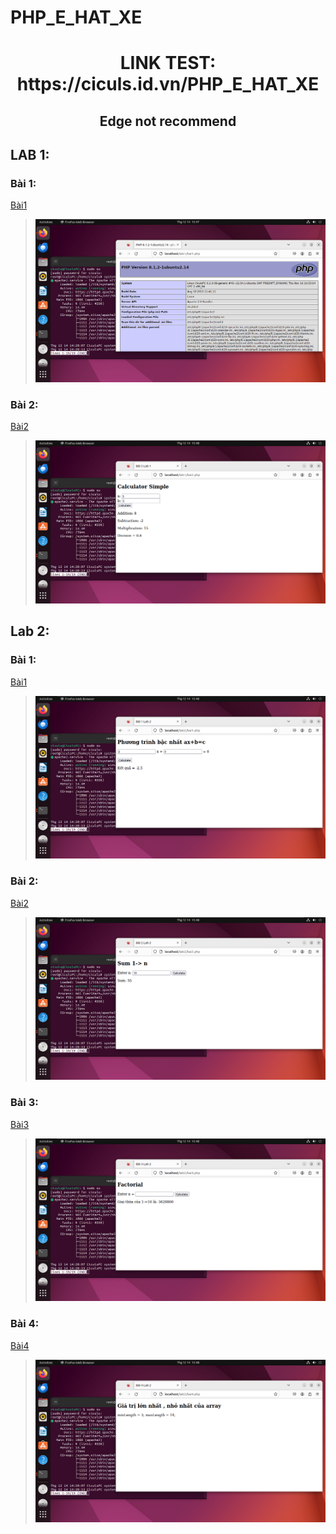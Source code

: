 # PHP_E_HAT_XE

<h1 align="center">LINK TEST: https://ciculs.id.vn/PHP_E_HAT_XE </h1>
<h2 align="center">Edge not recommend</h2>

## LAB 1:

### Bài 1:

[Bài1](https://github.com/Ciculs/PHP_E_HAT_XE/blob/main/lab1/bai1.php)

> ![imgs](/imgs/bai1.png)


### Bài 2:

[Bài2](https://github.com/Ciculs/PHP_E_HAT_XE/blob/main/lab1/bai2.php)

> ![imgs](/imgs/bai2.png)


## Lab 2:

### Bài 1:

[Bài1](https://github.com/Ciculs/PHP_E_HAT_XE/blob/main/lab2/bai1.php)

> ![imgs](/imgs/bai1lab2.png)


### Bài 2:

[Bài2](https://github.com/Ciculs/PHP_E_HAT_XE/blob/main/lab2/bai2.php)

> ![imgs](/imgs/bai2lab2.png)


### Bài 3:

[Bài3](https://github.com/Ciculs/PHP_E_HAT_XE/blob/main/lab2/bai3.php)

> ![imgs](/imgs/bai3lab2.png)


### Bài 4:

[Bài4](https://github.com/Ciculs/PHP_E_HAT_XE/blob/main/lab2/bai4.php)

> ![imgs](/imgs/bai4lab2.png)

